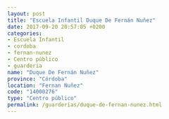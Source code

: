 ```yaml
---
layout: post
title: "Escuela Infantil Duque De Fernán Nuñez"
date: 2017-09-20 20:57:05 +0200
categories:
- Escuela Infantil
- cordoba
- fernan-nunez
- Centro público
- guarderia
name: "Duque De Fernán Nuñez"
province: "Córdoba"
location: "Fernan Nuñez"
code: "14000276"
type: "Centro público"
permalink: /guarderias/duque-de-fernan-nunez.html
---
```

